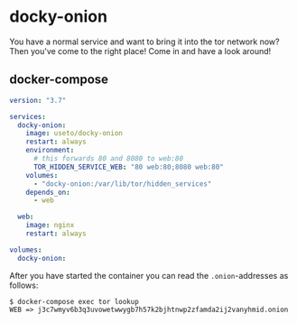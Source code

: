 # docky-onion

You have a normal service and want to bring it into the tor network now? Then you've come to the right place! Come in and have a look around!

## docker-compose


```yaml
version: "3.7"

services:
  docky-onion:
    image: useto/docky-onion
    restart: always
    environment:
      # this forwards 80 and 8080 to web:80
      TOR_HIDDEN_SERVICE_WEB: "80 web:80;8080 web:80"
    volumes:
      - "docky-onion:/var/lib/tor/hidden_services"
    depends_on:
      - web

  web:
    image: nginx
    restart: always

volumes:
  docky-onion:
```

After you have started the container you can read the `.onion`-addresses as follows:

`$ docker-compose exec tor lookup`  
`WEB => j3c7wmyv6b3q3uvowetwwygb7h57k2bjhtnwp2zfamda2ij2vanyhmid.onion`

